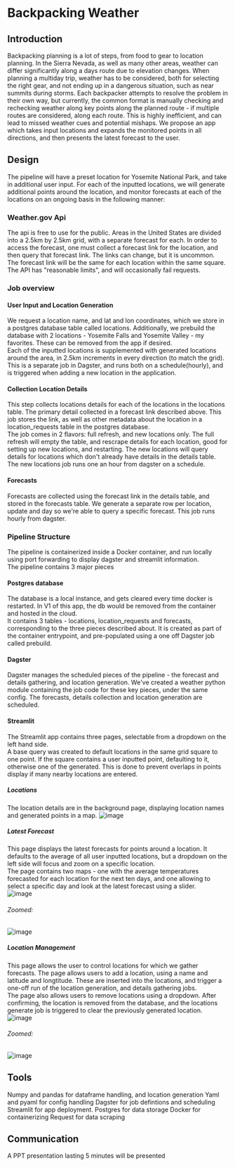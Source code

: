 # Backpacking Weather

## Introduction
Backpacking planning is a lot of steps, from food to gear to location planning. In the Sierra Nevada, as well as many other areas, weather can differ significantly along a days route due to elevation changes. When planning a multiday trip, weather has to be considered, both for selecting the right gear, and not ending up in a dangerous situation, such as near summits during storms. 
Each backpacker attempts to resolve the problem in their own way, but currently, the common format is manually checking and rechecking weather along key points along the planned route - if multiple routes are considered, along each route. This is highly inefficient, and can lead to missed weather cues and potential mishaps. We propose an app which takes input locations and expands the monitored points in all directions, and then presents the latest forecast to the user. 

## Design 
The pipeline will have a preset location for Yosemite National Park, and take in additional user input. For each of the inputted locations, we will generate additional points around the location, and monitor forecasts at each of the locations on an ongoing basis in the following manner: 
### Weather.gov Api
The api is free to use for the public. Areas in the United States are divided into a 2.5km by 2.5km grid, with a separate forecast for each. In order to access the forecast, one must collect a forecast link for the location, and then query that forecast link. The links can change, but it is uncommon.  
The forecast link will be the same for each location within the same square.  
The API has "reasonable limits", and will occasionally fail requests. 
### Job overview  
#### User Input and Location Generation
We request a location name, and lat and lon coordinates, which we store in a postgres database table called locations. Additionally, we prebuild the database with 2 locations - Yosemite Falls and Yosemite Valley - my favorites. These can be removed from the app if desired.  
Each of the inputted locations is supplemented with generated locations around the area, in 2.5km increments in every direction (to match the grid). This is a separate job in Dagster, and runs both on a schedule(hourly), and is triggered when adding a new location in the application. 


#### Collection Location Details
This step collects locations details for each of the locations in the locations table. The primary detail collected in a forecast link described above. This job stores the link, as well as other metadata about the location in a location_requests table in the postgres database.  
The job comes in 2 flavors: full refresh, and new locations only. The full refresh will empty the table, and rescrape details for each location, good for setting up new locations, and restarting.  The new locations will query details for locations which don't already have details in the details table.  
The new locations job runs one an hour from dagster on a schedule. 

#### Forecasts 
Forecasts are collected using the forecast link in the details table, and stored in the forecasts table. We generate a separate row per location, update and day so we're able to query a specific forecast. 
This job runs hourly from dagster. 


### Pipeline Structure
The pipeline is containerized inside a Docker container, and run locally using port forwarding to display dagster and streamlit information.  
The pipeline contains 3 major pieces

#### Postgres database
The database is a local instance, and gets cleared every time docker is restarted. In V1 of this app, the db would be removed from the container and hosted in the cloud.  
It contains 3 tables - locations, location_requests and forecasts, corresponding to the three pieces described about.  It is created as part of the container entrypoint, and pre-populated using a one off Dagster job called prebuild. 

#### Dagster
Dagster manages the scheduled pieces of the pipeline - the forecast and details gathering, and location generation. We've created a weather python module containing the job code for these key pieces, under the same config. The forecasts, details collection and location generation are scheduled. 

#### Streamlit 
The Streamlit app contains three pages, selectable from a dropdown on the left hand side.  
A base query was created to default locations in the same grid square to one point. If the square contains a user inputted point, defaulting to it, otherwise one of the generated. This is done to prevent overlaps in points display if many nearby locations are entered.  

##### Locations
The location details are in the background page, displaying location names and generated points in a map. 
![image](https://github.com/mpolyakova/weather-metis-engineering/blob/master/code/images/background-full-page.png)


##### Latest Forecast
This page displays the latest forecasts for points around a location. It defaults to the average of all user inputted locations, but a dropdown on the left side will focus and zoom on a specific location.  
The page contains two maps - one with the average temperatures forecasted for each location for the next ten days, and one allowing to select a specific day and look at the latest forecast using a slider.  
![image](https://github.com/mpolyakova/weather-metis-engineering/blob/master/code/images/forecasts-full-gate.png)
###### Zoomed:
![image](https://github.com/mpolyakova/weather-metis-engineering/blob/master/code/images/forecast-by-day-zoomed.png)

##### Location Management
This page allows the user to control locations for which we gather forecasts. The page allows users to add a location, using a name and latitude and longtitude. These are inserted into the locations, and trigger a one-off run of the location generation, and details gathering jobs.  
The page also allows users to remove locations using a dropdown. After confirming, the location is removed from the database, and the locations generate job is triggered to clear the previously generated location. 
![image](https://github.com/mpolyakova/weather-metis-engineering/blob/master/code/images/manage-locations-full-page.png)
###### Zoomed: 
![image](https://github.com/mpolyakova/weather-metis-engineering/blob/master/code/images/delete-zoomed.png)

## Tools 
Numpy and pandas for dataframe handling, and location generation
Yaml and pyaml for config handling
Dagster for job defintions and scheduling
Streamlit for app deployment. 
Postgres for data storage
Docker for containerizing 
Request for data scraping 



## Communication
A PPT presentation lasting 5 minutes will be presented 






